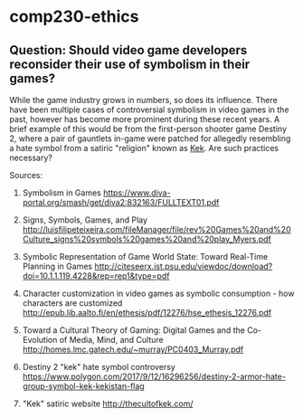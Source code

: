 # comp230-ethics

## Question: Should video game developers reconsider their use of symbolism in their games?

While the game industry grows in numbers, so does its influence. There have been multiple cases of controversial symbolism in video games in the past, however has become more prominent during these recent years. A brief example of this would be from the first-person shooter game Destiny 2, where a pair of gauntlets in-game were patched for allegedly resembling a hate symbol from a satiric "religion" known as [Kek](http://thecultofkek.com/). Are such practices necessary?


Sources:

1. Symbolism in Games
https://www.diva-portal.org/smash/get/diva2:832163/FULLTEXT01.pdf

2. Signs, Symbols, Games, and Play
http://luisfilipeteixeira.com/fileManager/file/rev%20Games%20and%20Culture_signs%20symbols%20games%20and%20play_Myers.pdf

3. Symbolic Representation of Game World State: Toward Real-Time Planning in Games
http://citeseerx.ist.psu.edu/viewdoc/download?doi=10.1.1.119.4228&rep=rep1&type=pdf

4. Character customization in video games as symbolic consumption - how characters are customized
http://epub.lib.aalto.fi/en/ethesis/pdf/12276/hse_ethesis_12276.pdf

5. Toward a Cultural Theory of Gaming: Digital Games and the Co-Evolution of Media, Mind, and Culture
http://homes.lmc.gatech.edu/~murray/PC0403_Murray.pdf

6. Destiny 2 "kek" hate symbol controversy
https://www.polygon.com/2017/9/12/16296256/destiny-2-armor-hate-group-symbol-kek-kekistan-flag

7. "Kek" satiric website
http://thecultofkek.com/
